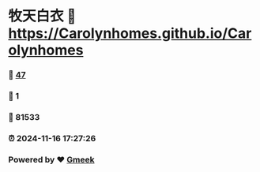 # 牧天白衣 :link: https://Carolynhomes.github.io/Carolynhomes 
### :page_facing_up: [47](https://Carolynhomes.github.io/Carolynhomes/tag.html) 
### :speech_balloon: 1 
### :hibiscus: 81533 
### :alarm_clock: 2024-11-16 17:27:26 
### Powered by :heart: [Gmeek](https://github.com/Meekdai/Gmeek)
